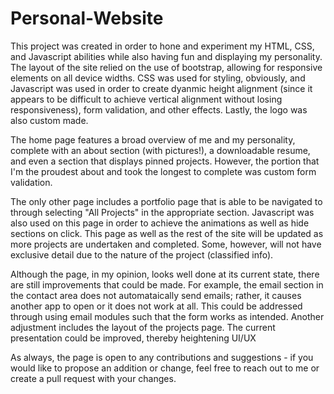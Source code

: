 # Personal-Website

This project was created in order to hone and experiment my HTML, CSS, and Javascript abilities while also having fun and displaying my personality. The layout of the site relied on the use of bootstrap, allowing for responsive elements on all device widths. CSS was used for styling, obviously, and Javascript was used in order to create dyanmic height alignment (since it appears to be difficult to achieve vertical alignment without losing responsiveness), form validation, and other effects. Lastly, the logo was also custom made.

The home page features a broad overview of me and my personality, complete with an about section (with pictures!), a downloadable resume, and even a section that displays pinned projects. However, the portion that I'm the proudest about and took the longest to complete was custom form validation.

The only other page includes a portfolio page that is able to be navigated to through selecting "All Projects" in the appropriate section. Javascript was also used on this page in order to achieve the animations as well as hide sections on click. This page as well as the rest of the site will be updated as more projects are undertaken and completed. Some, however, will not have exclusive detail due to the nature of the project (classified info). 

Although the page, in my opinion, looks well done at its current state, there are still improvements that could be made. For example, the email section in the contact area does not automataically send emails; rather, it causes another app to open or it does not work at all. This could be addressed through using email modules such that the form works as intended. Another adjustment includes the layout of the projects page. The current presentation could be improved, thereby heightening UI/UX

As always, the page is open to any contributions and suggestions - if you would like to propose an addition or change, feel free to reach out to me or create a pull request with your changes.
